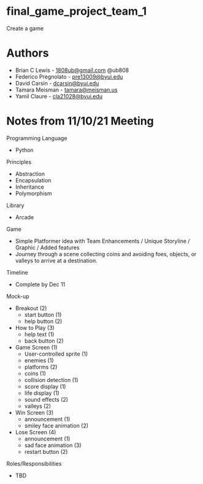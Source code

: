 # final_game_project_team_1
Create a game

# Authors
- Brian C Lewis - 1808ub@gmail.com @ub808
- Federico Pregnolato - pre13009@byui.edu
- David Carsin - dcarsin@byui.edu 
- Tamara Meisman - tamara@meisman.us 
- Yamil Claure - cla21028@byui.edu 

# Notes from 11/10/21 Meeting
Programming Language
- Python

Principles
- Abstraction
- Encapsulation
- Inheritance
- Polymorphism

Library
 - Arcade

Game
- Simple Platformer idea with Team Enhancements / Unique Storyline / Graphic / Added features
- Journey through a scene collecting coins and avoiding foes, objects, or valleys to
 arrive at a destination.

Timeline
- Complete by Dec 11

Mock-up
- Breakout (2)
	- start button (1)
	- help button (2)
- How to Play (3)
	- help text (1)
	- back button (2)
- Game Screen (1)
	- User-controlled sprite (1)
	- enemies (1)
	- platforms (2)
	- coins (1)
	- collision detection (1)
	- score display (1)
	- life display (1)
	- sound effects (2)
	- valleys (2)
- Win Screen (3)
	- announcement (1)
	- smiley face animation (2)
- Lose Screen (4)
	- announcement (1)
	- sad face animation (3)
	- restart button (2)


Roles/Responsibilities
- TBD
